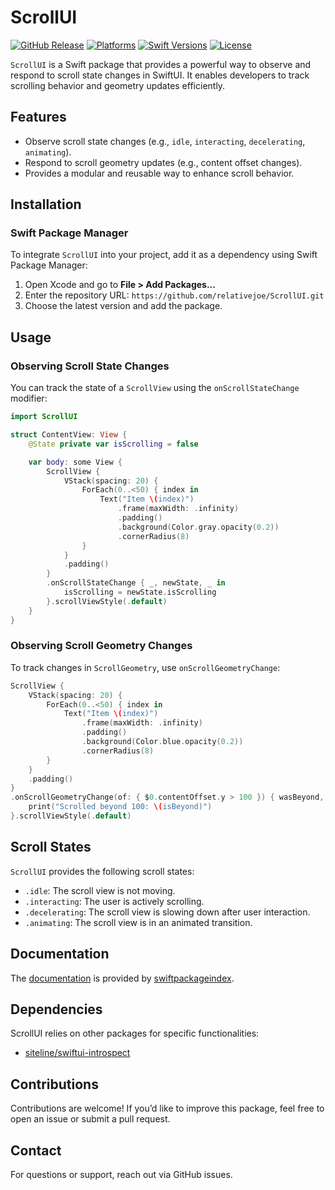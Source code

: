 # ScrollUI

[![GitHub Release](https://img.shields.io/github/release/relativejoe/ScrollUI.svg?include_prereleases)](https://github.com/buildexperience/ScrollUI/releases)
[![Platforms](https://img.shields.io/endpoint?url=https%3A%2F%2Fswiftpackageindex.com%2Fapi%2Fpackages%2FRelativeJoe%2FScrollUI%2Fbadge%3Ftype%3Dplatforms)](https://swiftpackageindex.com/RelativeJoe/ScrollUI)
[![Swift Versions](https://img.shields.io/endpoint?url=https%3A%2F%2Fswiftpackageindex.com%2Fapi%2Fpackages%2FRelativeJoe%2FScrollUI%2Fbadge%3Ftype%3Dswift-versions)](https://swiftpackageindex.com/RelativeJoe/ScrollUI)
[![License](https://img.shields.io/github/license/relativejoe/ScrollUI)](https://github.com/relativejoe/ScrollUI/blob/main/LICENSE)

`ScrollUI` is a Swift package that provides a powerful way to observe and respond to scroll state changes in SwiftUI. It enables developers to track scrolling behavior and geometry updates efficiently.

## Features

- Observe scroll state changes (e.g., `idle`, `interacting`, `decelerating`, `animating`).
- Respond to scroll geometry updates (e.g., content offset changes).
- Provides a modular and reusable way to enhance scroll behavior.

## Installation

### Swift Package Manager

To integrate `ScrollUI` into your project, add it as a dependency using Swift Package Manager:

1. Open Xcode and go to **File > Add Packages...**
2. Enter the repository URL: `https://github.com/relativejoe/ScrollUI.git`
3. Choose the latest version and add the package.

## Usage

### Observing Scroll State Changes

You can track the state of a `ScrollView` using the `onScrollStateChange` modifier:

```swift
import ScrollUI

struct ContentView: View {
    @State private var isScrolling = false

    var body: some View {
        ScrollView {
            VStack(spacing: 20) {
                ForEach(0..<50) { index in
                    Text("Item \(index)")
                        .frame(maxWidth: .infinity)
                        .padding()
                        .background(Color.gray.opacity(0.2))
                        .cornerRadius(8)
                }
            }
            .padding()
        }
        .onScrollStateChange { _, newState, _ in
            isScrolling = newState.isScrolling
        }.scrollViewStyle(.default)
    }
}
```

### Observing Scroll Geometry Changes

To track changes in `ScrollGeometry`, use `onScrollGeometryChange`:

```swift
ScrollView {
    VStack(spacing: 20) {
        ForEach(0..<50) { index in
            Text("Item \(index)")
                .frame(maxWidth: .infinity)
                .padding()
                .background(Color.blue.opacity(0.2))
                .cornerRadius(8)
        }
    }
    .padding()
}
.onScrollGeometryChange(of: { $0.contentOffset.y > 100 }) { wasBeyond, isBeyond in
    print("Scrolled beyond 100: \(isBeyond)")
}.scrollViewStyle(.default)
```

## Scroll States

`ScrollUI` provides the following scroll states:

- `.idle`: The scroll view is not moving.
- `.interacting`: The user is actively scrolling.
- `.decelerating`: The scroll view is slowing down after user interaction.
- `.animating`: The scroll view is in an animated transition.


## Documentation

The [documentation](https://swiftpackageindex.com/RelativeJoe/ScrollUI/master/documentation/scrollui) is provided by [swiftpackageindex](https://swiftpackageindex.com).


## Dependencies

ScrollUI relies on other packages for specific functionalities:

- [siteline/swiftui-introspect](https://github.com/siteline/swiftui-introspect)


## Contributions

Contributions are welcome! If you’d like to improve this package, feel free to open an issue or submit a pull request.


## Contact

For questions or support, reach out via GitHub issues.

